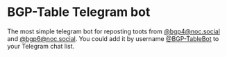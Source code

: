 # BGP-Table Telegram bot
The most simple telegram bot for reposting toots from [@bgp4@noc.social](https://noc.social/@bgp4) and [@bgp6@noc.social](https://noc.social/@bgp6).
You could add it by username [@BGP-TableBot](https://t.me/bgp_table_bot) to your Telegram chat list.
